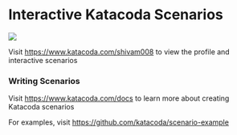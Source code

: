 # Interactive Katacoda Scenarios

[![](http://shields.katacoda.com/katacoda/shivam008/count.svg)](https://www.katacoda.com/shivam008 "Get your profile on Katacoda.com")

Visit https://www.katacoda.com/shivam008 to view the profile and interactive scenarios

### Writing Scenarios
Visit https://www.katacoda.com/docs to learn more about creating Katacoda scenarios

For examples, visit https://github.com/katacoda/scenario-example
